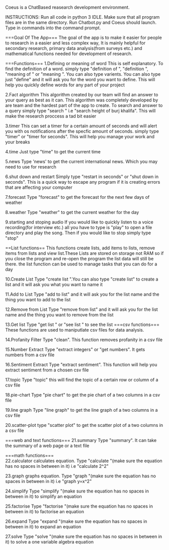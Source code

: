 Coeus is a ChatBased reasearch development environment.

INSTRUCTIONS: Run all code in python 3 IDLE. Make sure that all program files are in the same directory. Run Chatbot.py and Coeus should launch. Type in commands into the command prompt.

===Goal Of The App===
The goal of the app is to make it easier for people to research in a easier and less complex way,
It is mainly helpful for secondary research, primary data analysis(from surveys etc.) and mathematical functions needed for
development of research.

===Functions===
1.Defining or meaning of word
	This is self explanatory. To find the definition of a word. simply type "definition of <word>", "definition <word>", "meaning of <word>" or 
	"meaning <word>". You can also type varients. You can also type just "define" and it will ask you for the word you want to define. This will 
	help you quickly define words for any part of your project

2.Fact algorithm
	This algorithm created by our team will find an answer to your query as best as it can. This algorithm was completely developed by are team
	and the hardest part of the app to create. To search and answer to a query simply type "search <query>" i.e "search height of burj khalifa".
	This will make the research proccess a tad bit easier

3.timer
	This can set a timer for a certain amount of seconds and will alert you with os notifications after the specfic amount of seconds. simply
	type "timer" or "timer for <certainNumberOfSeconds> seconds". This will help you manage your work and your breaks

4.time
	Just type "time" to get the current time

5.news
	Type 'news' to get the current international news. Which you may need to use for research

6.shut down and restart
	Simply type "restart in <certainNumberOfSeconds> seconds" or "shut down in <certainNumberOfSeconds> seconds". This is a quick way to escape
	any program if it is creating errors that are affecting your computer

7.forecast
	Type "forecast" to get the forecast for the next few days of weather

8.weather
	Type "weather" to get the current weather for the day

9.starting and stoping audio
	If you would like to quickly listen to a voice recording(for interview etc.) all you have to type is "play" to open a file directory 
	and play the song. Then if you would like to stop simply type "stop"

==List functions==
This functions create lists, add items to lists, remove items from lists and view list.These Lists are stored on storage not RAM so if you close the 
program and re-open the program the list data will still be there. the list function can be used to manage tasks that you can do for a day

10.Create List
	Type "create list <name>".You can also type "create list" to create a list and it will ask you what you want to name it

11.Add to List
	Type "add to list" and it will ask you for the list name and the thing you want to add to the list

12.Remove from List
	Type "remove from list" and it will ask you for the list name and the thing you want to remove from the list

13.Get list
	Type "get list <name>" or "see list <name>" to see the list
===csv functions===
These functions are used to maniputlate csv files for data analysis.

14.Profanity Filter
	Type "clean". This function removes profanity in a csv file

15.Number Extract
	Type "extract integers" or "get numbers". It gets numbers from a csv file

16.Sentiment Extract
	Type "extract sentiment". This function will help you extract sentiment from a chosen csv file

17.topic
	Type "topic" this will find the topic of a certain row or column of a csv file

18.pie-chart
	Type "pie chart" to get the pie chart of a two columns in a csv file

19.line graph
	Type "line graph" to get the line graph of a two columns in a csv file

20.scatter-plot
	type "scatter plot" to get the scatter plot of a two columns in a csv file

===web and text functions===
21.summary
	Type "summary". It can take the summary of a web page or a text file

===math functions===	
22.calculator
	calculates equation. Type "calculate <equation>"(make sure the equation has no spaces in between in it) i.e "calculate 2^2"
	
23.graph
	graphs equation. Type "graph <equation>"(make sure the equation has no spaces in between in it) i.e "graph y=x^2"
	
24.simplify
	Type "simplify <equation>"(make sure the equation has no spaces in between in it) to simplify an equation
	
25.factorise
	Type "factorise <equation>"(make sure the equation has no spaces in between in it) to factorise an equation
	
26.expand
	Type "expand <equation>"(make sure the equation has no spaces in between in it) to expand an equation
	
27.solve
	Type "solve <equation>"(make sure the equation has no spaces in between in it) to solve a one variable algebra equation
